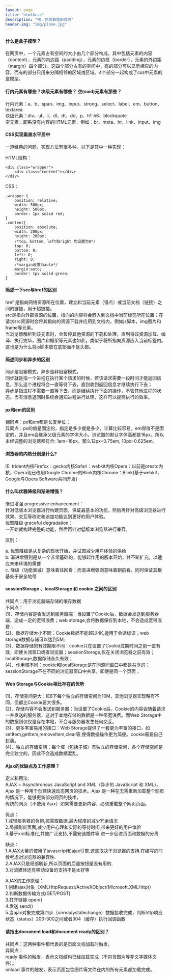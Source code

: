 ```yaml
---
layout: page
title: "html&css"
description: "嘿，你总算找到我啦"
header-img: "img/plane.jpg"
---
```


#### 什么是盒子模型？

在网页中，一个元素占有空间的大小由几个部分构成，其中包括元素的内容（content），元素的内边距（padding），元素的边框（border），元素的外边距（margin）四个部分。这四个部分占有的空间中，有的部分可以显示相应的内容，而有的部分只用来分隔相邻的区域或区域。4个部分一起构成了css中元素的盒模型。

#### 行内元素有哪些？块级元素有哪些？ 空(void)元素有那些？

行内元素：a、b、span、img、input、strong、select、label、em、button、textarea  
块级元素：div、ul、li、dl、dt、dd、p、h1-h6、blockquote  
空元素：即系没有内容的HTML元素，例如：br、meta、hr、link、input、img

#### CSS实现垂直水平居中

一道经典的问题，实现方法有很多种，以下是其中一种实现：

HTML结构：

	<div class="wrapper">      
		<div class="content"></div> 
	</div>

CSS：

	.wrapper {     
		position: relative;     
		width: 500px;    
		height: 500px;     
		border: 1px solid red;   
	} 
	.content{     
		position: absolute;     
		width: 200px;     
		height: 200px;     
		/*top、bottom、left和right 均设置为0*/     
		top: 0;     
		bottom: 0;     
		left: 0;     
		right: 0;     
		/*margin设置为auto*/     
		margin:auto;     
		border: 1px solid green;     
	}

#### 简述一下src与href的区别

href 是指向网络资源所在位置，建立和当前元素（锚点）或当前文档（链接）之间的链接，用于超链接。  
src是指向外部资源的位置，指向的内容将会嵌入到文档中当前标签所在位置；在请求src资源时会将其指向的资源下载并应用到文档内，例如js脚本，img图片和frame等元素。  
当浏览器解析到该元素时，会暂停其他资源的下载和处理，直到将该资源加载、编译、执行完毕，图片和框架等元素也如此，类似于将所指向资源嵌入当前标签内。这也是为什么将js脚本放在底部而不是头部。

#### 简述同步和异步的区别

同步是阻塞模式，异步是非阻塞模式。  
同步就是指一个进程在执行某个请求的时候，若该请求需要一段时间才能返回信息，那么这个进程将会一直等待下去，直到收到返回信息才继续执行下去；  
异步是指进程不需要一直等下去，而是继续执行下面的操作，不管其他进程的状态。当有消息返回时系统会通知进程进行处理，这样可以提高执行的效率。

#### px和em的区别

相同点：px和em都是长度单位；  
异同点：px的值是固定的，指定是多少就是多少，计算比较容易。em得值不是固定的，并且em会继承父级元素的字体大小。浏览器的默认字体高都是16px。所以未经调整的浏览器都符合: 1em=16px。那么12px=0.75em, 10px=0.625em。

#### 浏览器的内核分别是什么?

IE: trident内核Firefox：gecko内核Safari：webkit内核Opera：以前是presto内核，Opera现已改用Google Chrome的Blink内核Chrome：Blink(基于webkit，Google与Opera Software共同开发)

#### 什么叫优雅降级和渐进增强？

渐进增强 progressive enhancement：  
针对低版本浏览器进行构建页面，保证最基本的功能，然后再针对高级浏览器进行效果、交互等改进和追加功能达到更好的用户体验。  
优雅降级 graceful degradation：  
一开始就构建完整的功能，然后再针对低版本浏览器进行兼容。

区别：

a. 优雅降级是从复杂的现状开始，并试图减少用户体验的供给  
b. 渐进增强则是从一个非常基础的，能够起作用的版本开始，并不断扩充，以适应未来环境的需要  
c. 降级（功能衰减）意味着往回看；而渐进增强则意味着朝前看，同时保证其根基处于安全地带

#### sessionStorage 、localStorage 和 cookie 之间的区别

 共同点：用于浏览器端存储的缓存数据  
不同点：  
(1)、存储内容是否发送到服务器端：当设置了Cookie后，数据会发送到服务器端，造成一定的宽带浪费；web storage,会将数据保存到本地，不会造成宽带浪费；  
(2)、数据存储大小不同：Cookie数据不能超过4K,适用于会话标识；web storage数据存储可以达到5M;  
(3)、数据存储的有效期限不同：cookie只在设置了Cookid过期时间之前一直有效，即使关闭窗口或者浏览器；sessionStorage,仅在关闭浏览器之前有效；localStorage,数据存储永久有效；  
(4)、作用域不同：cookie和localStorage是在同源同窗口中都是共享的；sessionStorage不在不同的浏览器窗口中共享，即使是同一个页面；

#### Web Storage与Cookie相比存在的优势

(1)、存储空间更大：IE8下每个独立的存储空间为10M，其他浏览器实现略有不同，但都比Cookie要大很多。  
(2)、存储内容不会发送到服务器：当设置了Cookie后，Cookie的内容会随着请求一并发送的服务器，这对于本地存储的数据是一种带宽浪费。而Web Storage中的数据则仅仅是存在本地，不会与服务器发生任何交互。  
(3)、更多丰富易用的接口：Web Storage提供了一套更为丰富的接口，如setItem,getItem,removeItem,clear等,使得数据操作更为简便。cookie需要自己封装。  
(4)、独立的存储空间：每个域（包括子域）有独立的存储空间，各个存储空间是完全独立的，因此不会造成数据混乱。


#### Ajax的优缺点及工作原理？

定义和用法:  
AJAX = Asynchronous JavaScript and XML（异步的 JavaScript 和 XML）。Ajax 是一种用于创建快速动态网页的技术。Ajax 是一种在无需重新加载整个网页的情况下，能够更新部分网页的技术。  
传统的网页（不使用 Ajax）如果需要更新内容，必须重载整个网页页面。

优点：  
1.减轻服务器的负担,按需取数据,最大程度的减少冗余请求  
2.局部刷新页面,减少用户心理和实际的等待时间,带来更好的用户体验  
3.基于xml标准化,并被广泛支持,不需安装插件等,进一步促进页面和数据的分离

缺点：    
1.AJAX大量的使用了javascript和ajax引擎,这些取决于浏览器的支持.在编写的时候考虑对浏览器的兼容性.    
2.AJAX只是局部刷新,所以页面的后退按钮是没有用的.  
3.对流媒体还有移动设备的支持不是太好等  

AJAX的工作原理：  
1.创建ajax对象（XMLHttpRequest/ActiveXObject(Microsoft.XMLHttp)）  
2.判断数据传输方式(GET/POST)  
3.打开链接 open()  
4.发送 send()  
5.当ajax对象完成第四步（onreadystatechange）数据接收完成，判断http响应状态（status）200-300之间或者304（缓存）执行回调函数

#### 请指出document load和document ready的区别？

共同点：这两种事件都代表的是页面文档加载时触发。  
异同点：  
ready 事件的触发，表示文档结构已经加载完成（不包含图片等非文字媒体文件）。  
onload 事件的触发，表示页面包含图片等文件在内的所有元素都加载完成。



